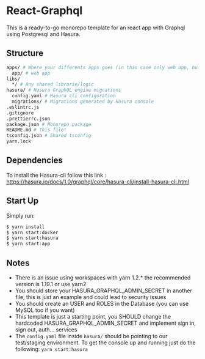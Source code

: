 # React-Graphql

This is a ready-to-go monorepo template for an react app with Graphql using Postgresql and Hasura. 

## Structure

```bash
apps/ # Where your differents apps goes (in this case only web app, but you can put here the backend an mobile app)
  app/ # web app
libs/
  */ # Any shared librarie/logic
hasura/ # Hasura GraphQL engine migrations
  config.yaml # Hasura cli configuration
  migrations/ # Migrations generated by Hasura console
.eslintrc.js
.gitignore
.prettierrc.json
package.json # Monorepo package
README.md # This file!
tsconfig.json # Shared tsconfig
yarn.lock
```

## Dependencies

To install the Hasura-cli follow this link : https://hasura.io/docs/1.0/graphql/core/hasura-cli/install-hasura-cli.html

## Start Up

Simply run:

```bash
$ yarn install
$ yarn start:docker
$ yarn start:hasura
$ yarn start:app
```

## Notes

*   There is an issue using workspaces with yarn 1.2.* the recommended version is 1.19.1 or use yarn2
*   You should store your HASURA_GRAPHQL_ADMIN_SECRET in another file, this is just an example and could lead to security issues
*   You should create an USER and ROLES in the Database (you can use MySQL too if you want)
*   This template is just a starting point, you SHOULD change the hardcoded HASURA_GRAPHQL_ADMIN_SECRET and implement sign in, sign out, auth... services
*   The `config.yaml` file inside  `hasura/` should be pointing to our test/staging environment. To get the console up and running just do the following: `yarn start:hasura`